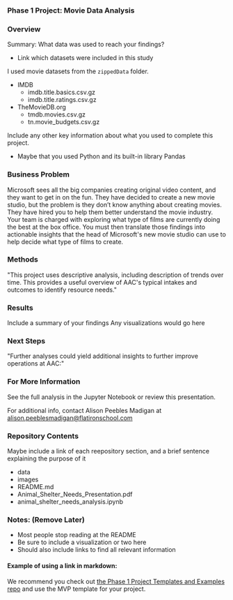 ### Phase 1 Project: Movie Data Analysis

### Overview

Summary:
What data was used to reach your findings?
* Link which datasets were included in this study

I used movie datasets from the `zippedData` folder.

* IMDB
    * imdb.title.basics.csv.gz
    * imdb.title.ratings.csv.gz
* TheMovieDB.org
   * tmdb.movies.csv.gz
   * tn.movie_budgets.csv.gz

Include any other key information about what you used to complete this project.
* Maybe that you used Python and its built-in library Pandas

### Business Problem
Microsoft sees all the big companies creating original video content, and they want to get in on the fun. They have decided to create a new movie studio, but the problem is they don’t know anything about creating movies. They have hired you to help them better understand the movie industry. Your team is charged with exploring what type of films are currently doing the best at the box office. You must then translate those findings into actionable insights that the head of Microsoft's new movie studio can use to help decide what type of films to create.

### Methods
"This project uses descriptive analysis, including description of trends over time. This provides a useful overview of AAC's typical intakes and outcomes to identify resource needs."


### Results

Include a summary of your findings
Any visualizations would go here

### Next Steps

"Further analyses could yield additional insights to further improve operations at AAC:"

### For More Information

See the full analysis in the Jupyter Notebook or review this presentation.

For additional info, contact Alison Peebles Madigan at alison.peeblesmadigan@flatironschool.com

### Repository Contents

Maybe include a link of each reepository section, and a brief sentence explaining the purpose of it
* data
* images
* README.md
* Animal_Shelter_Needs_Presentation.pdf
* animal_shelter_needs_analysis.ipynb


### Notes: (Remove Later)

* Most people stop reading at the README
* Be sure to include a visualization or two here 
* Should also include links to find all relevant information

#### Example of using a link in markdown:
We recommend you check out [the Phase 1 Project Templates and Examples repo](https://github.com/learn-co-curriculum/dsc-project-template) and use the MVP template for your project.